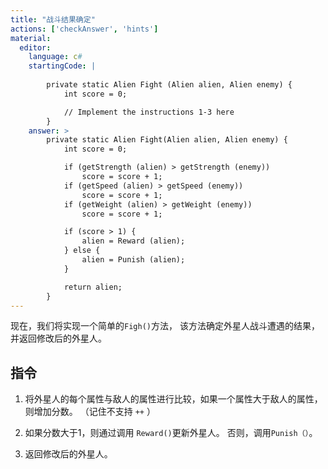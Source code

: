 ```yaml
---
title: "战斗结果确定"
actions: ['checkAnswer', 'hints']
material: 
  editor:
    language: c#
    startingCode: | 
    
        private static Alien Fight (Alien alien, Alien enemy) {
            int score = 0; 

            // Implement the instructions 1-3 here
        } 
    answer: > 
        private static Alien Fight(Alien alien, Alien enemy) {
            int score = 0; 

            if (getStrength (alien) > getStrength (enemy)) 
                score = score + 1; 
            if (getSpeed (alien) > getSpeed (enemy))
                score = score + 1; 
            if (getWeight (alien) > getWeight (enemy))
                score = score + 1; 

            if (score > 1) {
                alien = Reward (alien); 
            } else {
                alien = Punish (alien); 
            }

            return alien; 
        }
---
```



现在，我们将实现一个简单的`Figh()`方法，
该方法确定外星人战斗遭遇的结果，并返回修改后的外星人。

## 指令

1. 将外星人的每个属性与敌人的属性进行比较，如果一个属性大于敌人的属性，则增加分数。 （记住不支持 `++` ）

2. 如果分数大于1，则通过调用 `Reward()`更新外星人。 否则，调用`Punish（）`。

3. 返回修改后的外星人。


